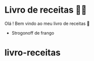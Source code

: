 #  Livro de receitas :man_cook:

Olá ! Bem vindo ao meu livro de receitas :wave:

- Strogonoff de frango
# livro-receitas
